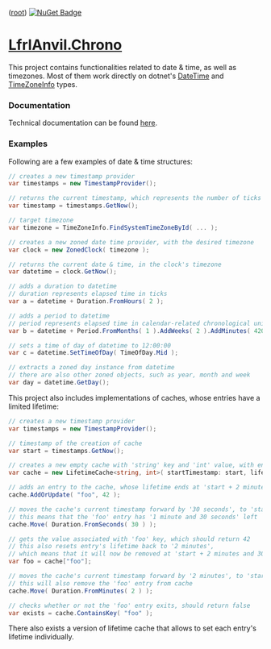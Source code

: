 ﻿([root](https://github.com/CalionVarduk/LfrlAnvil/blob/main/readme.md))
[![NuGet Badge](https://buildstats.info/nuget/LfrlAnvil.Chrono)](https://www.nuget.org/packages/LfrlAnvil.Chrono/)

# [LfrlAnvil.Chrono](https://github.com/CalionVarduk/LfrlAnvil/tree/main/src/LfrlAnvil.Chrono)

This project contains functionalities related to date & time, as well as timezones.
Most of them work directly on dotnet's [DateTime](https://learn.microsoft.com/en-us/dotnet/api/system.datetime?view=net-7.0)
and [TimeZoneInfo](https://learn.microsoft.com/en-us/dotnet/api/system.timezoneinfo?view=net-7.0) types.

### Documentation

Technical documentation can be found [here](https://calionvarduk.github.io/LfrlAnvil/api/LfrlAnvil.Chrono/LfrlAnvil.Chrono.html).

### Examples

Following are a few examples of date & time structures:

```csharp
// creates a new timestamp provider
var timestamps = new TimestampProvider();

// returns the current timestamp, which represents the number of ticks elapsed since unix epoch
var timestamp = timestamps.GetNow();

// target timezone
var timezone = TimeZoneInfo.FindSystemTimeZoneById( ... );

// creates a new zoned date time provider, with the desired timezone
var clock = new ZonedClock( timezone );

// returns the current date & time, in the clock's timezone
var datetime = clock.GetNow();

// adds a duration to datetime
// duration represents elapsed time in ticks
var a = datetime + Duration.FromHours( 2 );

// adds a period to datetime
// period represents elapsed time in calendar-related chronological units, such as years, months etc.
var b = datetime + Period.FromMonths( 1 ).AddWeeks( 2 ).AddMinutes( 420 );

// sets a time of day of datetime to 12:00:00
var c = datetime.SetTimeOfDay( TimeOfDay.Mid );

// extracts a zoned day instance from datetime
// there are also other zoned objects, such as year, month and week
var day = datetime.GetDay();
```

This project also includes implementations of caches, whose entries have a limited lifetime:

```csharp
// creates a new timestamp provider
var timestamps = new TimestampProvider();

// timestamp of the creation of cache
var start = timestamps.GetNow();

// creates a new empty cache with 'string' key and 'int' value, with entry lifetime equal to '2 minutes'
var cache = new LifetimeCache<string, int>( startTimestamp: start, lifetime: Duration.FromMinutes( 2 ) );

// adds an entry to the cache, whose lifetime ends at 'start + 2 minutes'
cache.AddOrUpdate( "foo", 42 );

// moves the cache's current timestamp forward by '30 seconds', to 'start + 30 seconds' timestamp
// this means that the 'foo' entry has '1 minute and 30 seconds' left
cache.Move( Duration.FromSeconds( 30 ) );

// gets the value associated with 'foo' key, which should return 42
// this also resets entry's lifetime back to '2 minutes',
// which means that it will now be removed at 'start + 2 minutes and 30 seconds' timestamp
var foo = cache["foo"];

// moves the cache's current timestamp forward by '2 minutes', to 'start + 2 minutes and 30 seconds' timestamp
// this will also remove the 'foo' entry from cache
cache.Move( Duration.FromMinutes( 2 ) );

// checks whether or not the 'foo' entry exits, should return false
var exists = cache.ContainsKey( "foo" );
```

There also exists a version of lifetime cache that allows to set each entry's lifetime individually.
